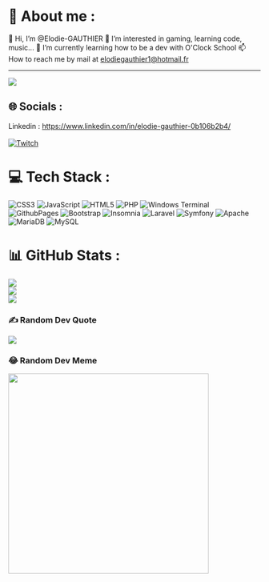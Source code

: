 # 💫 About me :

👋 Hi, I’m @Elodie-GAUTHIER
👀 I’m interested in gaming, learning code, music...
🌱 I’m currently learning how to be a dev with O'Clock School
📫 How to reach me by mail at elodiegauthier1@hotmail.fr

---
[![](https://visitcount.itsvg.in/api?id=Elodie-GAUTHIER&icon=5&color=0)](https://visitcount.itsvg.in)

## 🌐 Socials :
Linkedin : https://www.linkedin.com/in/elodie-gauthier-0b106b2b4/ <br>
<br>
[![Twitch](https://img.shields.io/badge/Twitch-%239146FF.svg?logo=Twitch&logoColor=white)](https://twitch.tv/pumpkinpsycho)

# 💻 Tech Stack :
![CSS3](https://img.shields.io/badge/css3-%231572B6.svg?style=flat&logo=css3&logoColor=white) ![JavaScript](https://img.shields.io/badge/javascript-%23323330.svg?style=flat&logo=javascript&logoColor=%23F7DF1E) ![HTML5](https://img.shields.io/badge/html5-%23E34F26.svg?style=flat&logo=html5&logoColor=white) ![PHP](https://img.shields.io/badge/php-%23777BB4.svg?style=flat&logo=php&logoColor=white) ![Windows Terminal](https://img.shields.io/badge/Windows%20Terminal-%234D4D4D.svg?style=flat&logo=windows-terminal&logoColor=white) ![GithubPages](https://img.shields.io/badge/github%20pages-121013?style=flat&logo=github&logoColor=white) ![Bootstrap](https://img.shields.io/badge/bootstrap-%238511FA.svg?style=flat&logo=bootstrap&logoColor=white) ![Insomnia](https://img.shields.io/badge/Insomnia-black?style=flat&logo=insomnia&logoColor=5849BE) ![Laravel](https://img.shields.io/badge/laravel-%23FF2D20.svg?style=flat&logo=laravel&logoColor=white) ![Symfony](https://img.shields.io/badge/symfony-%23000000.svg?style=flat&logo=symfony&logoColor=white) ![Apache](https://img.shields.io/badge/apache-%23D42029.svg?style=flat&logo=apache&logoColor=white) ![MariaDB](https://img.shields.io/badge/MariaDB-003545?style=flat&logo=mariadb&logoColor=white) ![MySQL](https://img.shields.io/badge/mysql-%2300000f.svg?style=flat&logo=mysql&logoColor=white)
# 📊 GitHub Stats :
![](https://github-readme-stats.vercel.app/api?username=Elodie-GAUTHIER&theme=dark&hide_border=true&include_all_commits=true&count_private=false)<br/>
![](https://github-readme-streak-stats.herokuapp.com/?user=Elodie-GAUTHIER&theme=dark&hide_border=true)<br/>
![](https://github-readme-stats.vercel.app/api/top-langs/?username=Elodie-GAUTHIER&theme=dark&hide_border=true&include_all_commits=true&count_private=false&layout=compact)

### ✍️ Random Dev Quote
![](https://quotes-github-readme.vercel.app/api?type=vetical&theme=tokyonight)

### 😂 Random Dev Meme
<img src='https://randommeme-five.vercel.app/' style="height: 400px;"/>

<!-- Proudly created with GPRM ( https://gprm.itsvg.in ) -->
